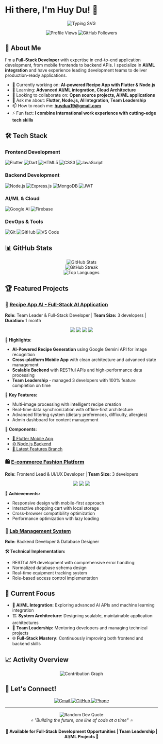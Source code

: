 # Hi there, I'm Huy Du! 👋

<div align="center">
  <img src="https://readme-typing-svg.herokuapp.com?font=Fira+Code&weight=500&size=28&pause=1000&color=36BCF7&center=true&vCenter=true&width=600&lines=Full-Stack+Developer;AI%2FML+Integration+Specialist;Flutter+%26+Node.js+Expert;Team+Leader+%26+Problem+Solver" alt="Typing SVG" />
</div>

<p align="center">
  <img src="https://komarev.com/ghpvc/?username=HUYDUU19&color=blueviolet&style=flat-square&label=Profile+Views" alt="Profile Views">
  <img src="https://img.shields.io/github/followers/HUYDUU19?label=Followers&style=social" alt="GitHub Followers">
</p>

## 🚀 About Me

I'm a **Full-Stack Developer** with expertise in end-to-end application development, from mobile frontends to backend APIs. I specialize in **AI/ML integration** and have experience leading development teams to deliver production-ready applications.

- 🔭 Currently working on: **AI-powered Recipe App with Flutter & Node.js**
- 🌱 Learning: **Advanced AI/ML integration, Cloud Architecture**
- 👯 Looking to collaborate on: **Open source projects, AI/ML applications**
- 💬 Ask me about: **Flutter, Node.js, AI Integration, Team Leadership**
- 📫 How to reach me: **huyduu19@gmail.com**
- ⚡ Fun fact: **I combine international work experience with cutting-edge tech skills**

## 🛠️ Tech Stack

### **Frontend Development**
![Flutter](https://img.shields.io/badge/Flutter-02569B?style=for-the-badge&logo=flutter&logoColor=white)
![Dart](https://img.shields.io/badge/Dart-0175C2?style=for-the-badge&logo=dart&logoColor=white)
![HTML5](https://img.shields.io/badge/HTML5-E34F26?style=for-the-badge&logo=html5&logoColor=white)
![CSS3](https://img.shields.io/badge/CSS3-1572B6?style=for-the-badge&logo=css3&logoColor=white)
![JavaScript](https://img.shields.io/badge/JavaScript-F7DF1E?style=for-the-badge&logo=javascript&logoColor=black)

### **Backend Development**
![Node.js](https://img.shields.io/badge/Node.js-43853D?style=for-the-badge&logo=node.js&logoColor=white)
![Express.js](https://img.shields.io/badge/Express.js-404D59?style=for-the-badge&logo=express&logoColor=white)
![MongoDB](https://img.shields.io/badge/MongoDB-4EA94B?style=for-the-badge&logo=mongodb&logoColor=white)
![JWT](https://img.shields.io/badge/JWT-black?style=for-the-badge&logo=JSON%20web%20tokens)

### **AI/ML & Cloud**
![Google AI](https://img.shields.io/badge/Google%20AI-4285F4?style=for-the-badge&logo=google&logoColor=white)
![Firebase](https://img.shields.io/badge/Firebase-039BE5?style=for-the-badge&logo=Firebase&logoColor=white)

### **DevOps & Tools**
![Git](https://img.shields.io/badge/GIT-E44C30?style=for-the-badge&logo=git&logoColor=white)
![GitHub](https://img.shields.io/badge/GitHub-100000?style=for-the-badge&logo=github&logoColor=white)
![VS Code](https://img.shields.io/badge/Visual_Studio_Code-0078D4?style=for-the-badge&logo=visual%20studio%20code&logoColor=white)

## 📊 GitHub Stats

<div align="center">
  <img src="https://github-readme-stats.vercel.app/api?username=HUYDUU19&show_icons=true&theme=radical&hide_border=true&count_private=true" alt="GitHub Stats" />
</div>

<div align="center">
  <img src="https://github-readme-streak-stats.herokuapp.com/?user=HUYDUU19&theme=radical&hide_border=true" alt="GitHub Streak" />
</div>

<div align="center">
  <img src="https://github-readme-stats.vercel.app/api/top-langs/?username=HUYDUU19&layout=compact&theme=radical&hide_border=true" alt="Top Languages" />
</div>

## 🏆 Featured Projects

### 🍳 [Recipe App AI - Full-Stack AI Application](https://github.com/Nguyen99QT/RecipeApp)
**Role:** Team Leader & Full-Stack Developer | **Team Size:** 3 developers | **Duration:** 1 month

<div align="center">
  <img src="https://img.shields.io/badge/Flutter-02569B?style=for-the-badge&logo=flutter&logoColor=white">
  <img src="https://img.shields.io/badge/Node.js-43853D?style=for-the-badge&logo=node.js&logoColor=white">
  <img src="https://img.shields.io/badge/MongoDB-4EA94B?style=for-the-badge&logo=mongodb&logoColor=white">
  <img src="https://img.shields.io/badge/Google%20AI-4285F4?style=for-the-badge&logo=google&logoColor=white">
</div>

**🌟 Highlights:**
- **AI-Powered Recipe Generation** using Google Gemini API for image recognition
- **Cross-platform Mobile App** with clean architecture and advanced state management
- **Scalable Backend** with RESTful APIs and high-performance data processing
- **Team Leadership** - managed 3 developers with 100% feature completion on time

**🚀 Key Features:**
- Multi-image processing with intelligent recipe creation
- Real-time data synchronization with offline-first architecture
- Advanced filtering system (dietary preferences, difficulty, allergies)
- Admin dashboard for content management

**📱 Components:**
- [📱 Flutter Mobile App](https://github.com/Nguyen99QT/RecipeApp/tree/main/Flutter%20Receipe%20App/recipe_app)
- [⚙️ Node.js Backend](https://github.com/Nguyen99QT/RecipeApp/tree/main/Recipe%20App%20Admin%20Panel%20Source%20Code/Script)
- [🌟 Latest Features Branch](https://github.com/Nguyen99QT/RecipeApp/tree/huy2)

### 🛍️ [E-commerce Fashion Platform](https://github.com/dddo1901/dddo1901.github.io)
**Role:** Frontend Lead & UI/UX Developer | **Team Size:** 3 developers

<div align="center">
  <img src="https://img.shields.io/badge/HTML5-E34F26?style=for-the-badge&logo=html5&logoColor=white">
  <img src="https://img.shields.io/badge/CSS3-1572B6?style=for-the-badge&logo=css3&logoColor=white">
  <img src="https://img.shields.io/badge/JavaScript-F7DF1E?style=for-the-badge&logo=javascript&logoColor=black">
</div>

**🎯 Achievements:**
- Responsive design with mobile-first approach
- Interactive shopping cart with local storage
- Cross-browser compatibility optimization
- Performance optimization with lazy loading

### 🔬 [Lab Management System](https://github.com/MinhHieu0412/E-Administration-of-Computer-Labs)
**Role:** Backend Developer & Database Designer

**🛠️ Technical Implementation:**
- RESTful API development with comprehensive error handling
- Normalized database schema design
- Real-time equipment tracking system
- Role-based access control implementation

## 🎯 Current Focus

- 🤖 **AI/ML Integration:** Exploring advanced AI APIs and machine learning integration
- 🏗️ **System Architecture:** Designing scalable, maintainable application architectures
- 👥 **Team Leadership:** Mentoring developers and managing technical projects
- 🌐 **Full-Stack Mastery:** Continuously improving both frontend and backend skills

## 📈 Activity Overview

<div align="center">
  <img src="https://github-readme-activity-graph.vercel.app/graph?username=HUYDUU19&theme=react-dark&hide_border=true&area=true" alt="Contribution Graph" />
</div>

## 🤝 Let's Connect!

<div align="center">
  <a href="mailto:huyduu19@gmail.com">
    <img src="https://img.shields.io/badge/Gmail-D14836?style=for-the-badge&logo=gmail&logoColor=white" alt="Gmail">
  </a>
  <a href="https://github.com/HUYDUU19">
    <img src="https://img.shields.io/badge/GitHub-100000?style=for-the-badge&logo=github&logoColor=white" alt="GitHub">
  </a>
  <a href="tel:+84839191200">
    <img src="https://img.shields.io/badge/Phone-25D366?style=for-the-badge&logo=whatsapp&logoColor=white" alt="Phone">
  </a>
</div>

---

<div align="center">
  <img src="https://quotes-github-readme.vercel.app/api?type=horizontal&theme=radical" alt="Random Dev Quote">
</div>

<div align="center">
  <i>⭐️ "Building the future, one line of code at a time" ⭐️</i>
</div>

<div align="center">
  
  **🚀 Available for Full-Stack Development Opportunities | Team Leadership | AI/ML Projects 🚀**
  
</div>
